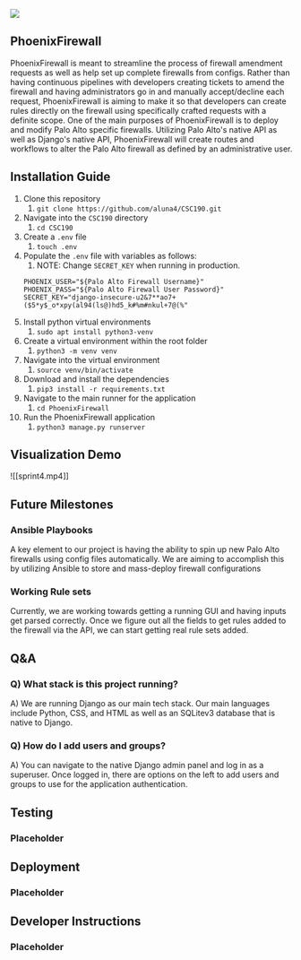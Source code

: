 ![](https://lh7-us.googleusercontent.com/Q5qISaC80enw9vhh_JmkwlelJS5Kkxu_U5Oy03W-LZ7wMiQUXAb2MhCGINlo3p8Ft8Lvy-j1uT8bh09CySWQZFcyg8GRVQoeQ3VskPOTfi_cfD356djTSzpTgreCIgoiUV_o2vDvsYpfx6o=s2048)

## PhoenixFirewall
PhoenixFirewall is meant to streamline the process of firewall amendment requests as well as help set up complete firewalls from configs. Rather than having continuous pipelines with developers creating tickets to amend the firewall and having administrators go in and manually accept/decline each request, PhoenixFirewall is aiming to make it so that developers can create rules directly on the firewall using specifically crafted requests with a definite scope. One of the main purposes of PhoenixFirewall  is to deploy and modify Palo Alto specific firewalls.  Utilizing Palo Alto's native API as well as Django's native API, PhoenixFirewall will create routes and workflows to alter the Palo Alto firewall as defined by an administrative user.

## Installation Guide
1) Clone this repository
	1) `git clone https://github.com/aluna4/CSC190.git`
2) Navigate into the `CSC190` directory
	1) `cd CSC190`
3) Create a `.env` file
	1) `touch .env`
2) Populate the `.env` file with variables as follows:
	1) NOTE: Change `SECRET_KEY` when running in production. 
   ```
   PHOENIX_USER="${Palo Alto Firewall Username}"
   PHOENIX_PASS="${Palo Alto Firewall User Password}"
   SECRET_KEY="django-insecure-u2&7**ao7+($5*y$_o*xpy(al94(ls@)hd5_k#%m#nkul+7@(%"
   ```
1) Install python virtual environments
	1) `sudo apt install python3-venv`
2) Create a virtual environment within the root folder
	1) `python3 -m venv venv`
3) Navigate into the virtual environment 
	1) `source venv/bin/activate`
4) Download and install the dependencies
	1) `pip3 install -r requirements.txt`
5) Navigate to the main runner for the application
	1) `cd PhoenixFirewall`
6) Run the PhoenixFirewall application
	1) `python3 manage.py runserver`

## Visualization Demo
![[sprint4.mp4]]

## Future Milestones
### Ansible Playbooks
A key element to our project is having the ability to spin up new Palo Alto firewalls using config files automatically. We are aiming to accomplish this by utilizing Ansible to store and mass-deploy firewall configurations

### Working Rule sets
Currently, we are working towards getting a running GUI and having inputs get parsed correctly. Once we figure out all the fields to get rules added to the firewall via the API, we can start getting real rule sets added.

## Q&A
### Q)  What stack is this project running?
A) We are running Django as our main tech stack. Our main languages include Python, CSS, and HTML as well as an SQLitev3 database that is native to Django.

### Q) How do I add users and groups?
A) You can navigate to the native Django admin panel and log in as a superuser. Once logged in, there are options on the left to add users and groups to use for the application authentication. 

## Testing
### Placeholder

## Deployment
### Placeholder

## Developer Instructions
### Placeholder
